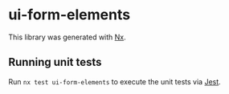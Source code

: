 # ui-form-elements

This library was generated with [Nx](https://nx.dev).

## Running unit tests

Run `nx test ui-form-elements` to execute the unit tests via [Jest](https://jestjs.io).
